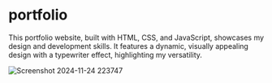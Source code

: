 # portfolio
This portfolio website, built with HTML, CSS, and JavaScript, showcases my design and development skills. It features a dynamic, visually appealing design with a typewriter effect, highlighting my versatility.

![Screenshot 2024-11-24 223747](https://github.com/user-attachments/assets/7d0ee8d7-ebf1-4646-bfc6-9535a9d4d254)
